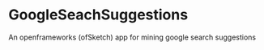 GoogleSeachSuggestions
======================

An openframeworks (ofSketch) app for mining google search suggestions
